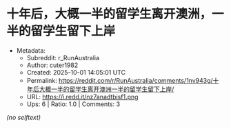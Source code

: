 # 十年后，大概一半的留学生离开澳洲，一半的留学生留下上岸

- Metadata:
  - Subreddit: r_RunAustralia
  - Author: cuter1982
  - Created: 2025-10-01 14:05:01 UTC
  - Permalink: https://reddit.com/r/RunAustralia/comments/1nv943g/十年后大概一半的留学生离开澳洲一半的留学生留下上岸/
  - URL: https://i.redd.it/nz7anadtbisf1.png
  - Ups: 6 | Ratio: 1.0 | Comments: 3

_(no selftext)_
